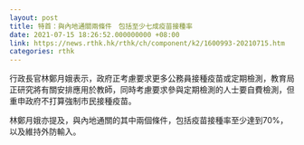 ```yaml
---
layout: post
title: 特首：與內地通關兩條件　包括至少七成疫苗接種率
date: 2021-07-15 18:26:52.000000000 +08:00
link: https://news.rthk.hk/rthk/ch/component/k2/1600993-20210715.htm
categories: rthk
---
```


行政長官林鄭月娥表示，政府正考慮要求更多公務員接種疫苗或定期檢測，教育局正研究將有關安排應用於教師，同時考慮要求參與定期檢測的人士要自費檢測，但重申政府不打算強制市民接種疫苗。

林鄭月娥亦提及，與內地通關的其中兩個條件，包括疫苗接種率至少達到70%，以及維持外防輸入。
